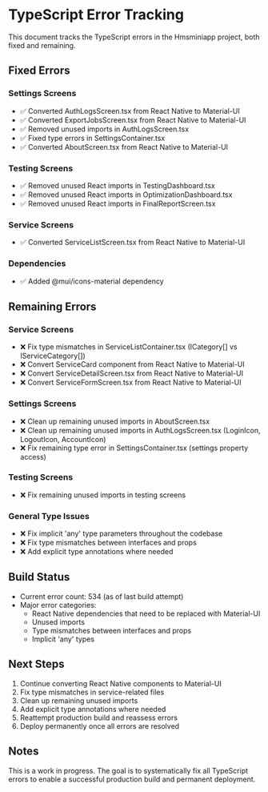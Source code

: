# TypeScript Error Tracking

This document tracks the TypeScript errors in the Hmsminiapp project, both fixed and remaining.

## Fixed Errors

### Settings Screens
- ✅ Converted AuthLogsScreen.tsx from React Native to Material-UI
- ✅ Converted ExportJobsScreen.tsx from React Native to Material-UI
- ✅ Removed unused imports in AuthLogsScreen.tsx
- ✅ Fixed type errors in SettingsContainer.tsx
- ✅ Converted AboutScreen.tsx from React Native to Material-UI

### Testing Screens
- ✅ Removed unused React imports in TestingDashboard.tsx
- ✅ Removed unused React imports in OptimizationDashboard.tsx
- ✅ Removed unused React imports in FinalReportScreen.tsx

### Service Screens
- ✅ Converted ServiceListScreen.tsx from React Native to Material-UI

### Dependencies
- ✅ Added @mui/icons-material dependency

## Remaining Errors

### Service Screens
- ❌ Fix type mismatches in ServiceListContainer.tsx (ICategory[] vs IServiceCategory[])
- ❌ Convert ServiceCard component from React Native to Material-UI
- ❌ Convert ServiceDetailScreen.tsx from React Native to Material-UI
- ❌ Convert ServiceFormScreen.tsx from React Native to Material-UI

### Settings Screens
- ❌ Clean up remaining unused imports in AboutScreen.tsx
- ❌ Clean up remaining unused imports in AuthLogsScreen.tsx (LoginIcon, LogoutIcon, AccountIcon)
- ❌ Fix remaining type error in SettingsContainer.tsx (settings property access)

### Testing Screens
- ❌ Fix remaining unused imports in testing screens

### General Type Issues
- ❌ Fix implicit 'any' type parameters throughout the codebase
- ❌ Fix type mismatches between interfaces and props
- ❌ Add explicit type annotations where needed

## Build Status
- Current error count: 534 (as of last build attempt)
- Major error categories:
  - React Native dependencies that need to be replaced with Material-UI
  - Unused imports
  - Type mismatches between interfaces and props
  - Implicit 'any' types

## Next Steps
1. Continue converting React Native components to Material-UI
2. Fix type mismatches in service-related files
3. Clean up remaining unused imports
4. Add explicit type annotations where needed
5. Reattempt production build and reassess errors
6. Deploy permanently once all errors are resolved

## Notes
This is a work in progress. The goal is to systematically fix all TypeScript errors to enable a successful production build and permanent deployment.
